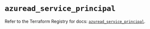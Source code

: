 # `azuread_service_principal`

Refer to the Terraform Registry for docs: [`azuread_service_principal`](https://registry.terraform.io/providers/hashicorp/azuread/2.50.0/docs/resources/service_principal).
